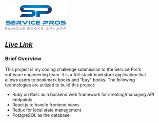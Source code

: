 <img 
  src="./app/assets/images/my_logo.png" 
  alt="SP Logo" 
  width="200" 
/>

## *[Live Link](https://serviceprosfamousbooks.herokuapp.com/ "Live Link")*

### Brief Overview

This project is my coding challenge submission to the Service Pro's software engineering team. It is a full-stack bookstore application that allows users to bookmark books and "buy" books. The following technologies are utilized to build this project:
* Ruby on Rails as a backend web framework for creating/managing API endpoints
* React.js to handle frontend views
* Redux for local state management
* PostgreSQL as the database



